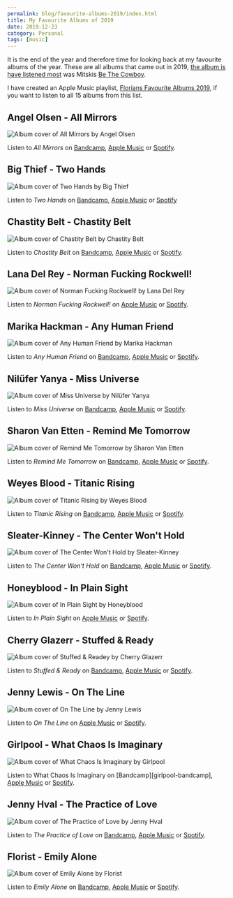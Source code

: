 ```yaml
---
permalink: blog/favourite-albums-2019/index.html
title: My Favourite Albums of 2019
date: 2019-12-23
category: Personal
tags: [music]
---
```


It is the end of the year and therefore time for looking back at my favourite albums of the year. These are all albums that came out in 2019, [the album is have listened most][last-albums-2019] was Mitskis [Be The Cowboy][mitski-bandcamp].

I have created an Apple Music playlist, [Florians Favourite Albums 2019][am-playlist], if you want to listen to all 15 albums from this list.

## Angel Olsen - All Mirrors

![Album cover of All Mirrors by Angel Olsen](/content/blog/2019-12-22-favourite-albums-2019/angel-olsen-all-mirrors.jpg)

Listen to *All Mirrors* on [Bandcamp][angel-bandcamp], [Apple Music][angel-am] or [Spotify][angel-spotify].

## Big Thief - Two Hands

![Album cover of Two Hands by Big Thief](/content/blog/2019-12-22-favourite-albums-2019/big-thief-two-hands.jpg)

Listen to *Two Hands* on [Bandcamp][big-thief-bandcamp], [Apple Music][big-thief-am] or [Spotify][big-thief-spotify]

## Chastity Belt - Chastity Belt

![Album cover of Chastity Belt by Chastity Belt](/content/blog/2019-12-22-favourite-albums-2019/chastity-belt-chastity-belt.jpg)

Listen to *Chastity Belt* on [Bandcamp][chastity-bandcamp], [Apple Music][chastity-am] or [Spotify][chastity-spotify].

## Lana Del Rey - Norman Fucking Rockwell!

![Album cover of Norman Fucking Rockwell! by Lana Del Rey](/content/blog/2019-12-22-favourite-albums-2019/lana-del-rey-norman-fucking-rockwell.jpg)

Listen to *Norman Fucking Rockwell!* on [Apple Music][lana-am] or [Spotify][lana-spotify].

## Marika Hackman - Any Human Friend

![Album cover of Any Human Friend by Marika Hackman](/content/blog/2019-12-22-favourite-albums-2019/marika-hackman-any-human-friend.jpg)

Listen to *Any Human Friend* on [Bandcamp][marika-bandcamp], [Apple Music][marika-am] or [Spotify][marika-spotify].

## Nilüfer Yanya - Miss Universe

![Album cover of Miss Universe by Nilüfer Yanya](/content/blog/2019-12-22-favourite-albums-2019/niluefer-yanya-miss-universe.jpg)

Listen to *Miss Universe* on [Bandcamp][yanya-am], [Apple Music][yanya-am] or [Spotify][yanya-spotify].

## Sharon Van Etten - Remind Me Tomorrow

![Album cover of Remind Me Tomorrow by Sharon Van Etten](/content/blog/2019-12-22-favourite-albums-2019/sharon-van-etten-remind-me-tomorrow.jpg)

Listen to *Remind Me Tomorrow* on [Bandcamp][sharon-bandcamp], [Apple Music][sharon-am] or [Spotify][sharon-spotify].

## Weyes Blood - Titanic Rising

![Album cover of Titanic Rising by Weyes Blood](/content/blog/2019-12-22-favourite-albums-2019/weyes-blood-titanic-rising.jpg)

Listen to *Titanic Rising* on [Bandcamp][weyes-bandcamp], [Apple Music][weyes-am] or [Spotify][weyes-spotify].

## Sleater-Kinney - The Center Won't Hold

![Album cover of The Center Won't Hold by Sleater-Kinney](/content/blog/2019-12-22-favourite-albums-2019/sleater-kinney-the-center-wont-hold.jpg)

Listen to *The Center Won't Hold* on [Bandcamp][sleater-bandcamp], [Apple Music][sleater-am] or [Spotify][sleater-spotify].

## Honeyblood - In Plain Sight

![Album cover of In Plain Sight by Honeyblood](/content/blog/2019-12-22-favourite-albums-2019/honeyblood-in-plain-sight.jpg)

Listen to *In Plain Sight* on [Apple Music][honeyblood-am] or [Spotify][honeyblood-spotify].

## Cherry Glazerr - Stuffed & Ready

![Album cover of Stuffed & Readey by Cherry Glazerr](/content/blog/2019-12-22-favourite-albums-2019/cherry-glazerr-stuffed-and-ready.jpg)

Listen to *Stuffed & Ready* on [Bandcamp][cherry-bandcamp], [Apple Music][cherry-am] or [Spotify][cherry-spotify].

## Jenny Lewis - On The Line

![Album cover of On The Line by Jenny Lewis](/content/blog/2019-12-22-favourite-albums-2019/jenny-lewis-on-the-line.jpg)

Listen to *On The Line* on [Apple Music][jenny-am] or [Spotify][jenny-spotify].

## Girlpool - What Chaos Is Imaginary

![Album cover of What Chaos Is Imaginary by Girlpool](/content/blog/2019-12-22-favourite-albums-2019/girlpool-what-chaos-is-imaginary.jpg)

Listen to What Chaos Is Imaginary on [Bandcamp][girlpool-bandcamp], [Apple Music][girlpool-am] or [Spotify][girlpool-spotify].

## Jenny Hval - The Practice of Love

![Album cover of The Practice of Love by Jenny Hval](/content/blog/2019-12-22-favourite-albums-2019/jenny-hval-the-practice-of-love.jpg)

Listen to *The Practice of Love* on [Bandcamp][hval-bandcamp], [Apple Music][hval-am] or [Spotify][hval-spotify].

## Florist - Emily Alone

![Album cover of Emily Alone by Florist](/content/blog/2019-12-22-favourite-albums-2019/florist-emily-alone.jpg)

Listen to *Emily Alone* on [Bandcamp][florist-bandcamp], [Apple Music][florist-am] or [Spotify][florist-spotify].

[last-albums-2019]: https://www.last.fm/user/feredir/library/tracks?from=2019-01-01&rangetype=year
[am-playlist]: https://music.apple.com/at/playlist/florians-favourite-albums-2019/pl.u-NpG5GsmL2XgG?l=en

[mitski-bandcamp]: https://mitski.bandcamp.com/album/be-the-cowboy

[angel-bandcamp]: https://angelolsen.bandcamp.com/album/all-mirrors
[angel-am]: https://music.apple.com/at/album/all-mirrors/1472009368?uo=4&app=music&at=11lSjE&ct=florianec
[angel-spotify]: https://open.spotify.com/album/0RedX0LZkGUFoRwFntAaI0

[big-thief-bandcamp]: https://bigthief.bandcamp.com/album/two-hands-3
[big-thief-am]: https://music.apple.com/at/album/two-hands/1473012904?uo=4&app=music&at=11lSjE&ct=florianec
[big-thief-spotify]: https://open.spotify.com/album/7pg8T6pajjHVZbiyB8bGxo

[chastity-bandcamp]: https://chastity-belt.bandcamp.com/album/chastity-belt
[chastity-am]: https://music.apple.com/at/album/chastity-belt/1468347091?l=en
[chastity-spotify]: https://open.spotify.com/album/2w90HaDXKJ3WT9WHmYrQEE

[lana-am]: https://music.apple.com/at/album/norman-f-g-rockwell/1474669063?uo=4&app=music&at=11lSjE&ct=florianec
[lana-spotify]: https://open.spotify.com/album/5XpEKORZ4y6OrCZSKsi46A

[marika-bandcamp]: https://marikahackman.bandcamp.com/album/any-human-friend
[marika-am]: https://music.apple.com/at/album/any-human-friend/1463028399?uo=4&app=music&at=11lSjE&ct=florianec
[marika-spotify]: https://open.spotify.com/album/1MyAYzrDvFNjNY689PtpWF

[yanya-bandcamp]: https://niluferyanya.bandcamp.com/album/miss-universe
[yanya-am]: https://music.apple.com/at/album/miss-universe/1449797523?uo=4&app=music&at=11lSjE&ct=florianec
[yanya-spotify]: https://open.spotify.com/album/3cQu6qRAzmJla1JTJHHl4q

[sharon-bandcamp]: https://sharonvanetten.bandcamp.com/album/remind-me-tomorrow
[sharon-am]: https://music.apple.com/at/album/remind-me-tomorrow/1436857685?uo=4&app=music&at=11lSjE&ct=florianec
[sharon-spotify]: https://open.spotify.com/album/2dvXk4nacVRmDSnbKniwrS

[weyes-bandcamp]: https://weyesblood.bandcamp.com/album/titanic-rising
[weyes-am]: https://music.apple.com/at/album/titanic-rising/1450550344?uo=4&app=music&at=11lSjE&ct=florianec
[weyes-spotify]: https://open.spotify.com/album/53VKICyqCf91sVkTdFrzKX

[sleater-bandcamp]: https://sleaterkinney.bandcamp.com/album/the-center-wont-hold
[sleater-am]: https://music.apple.com/at/album/the-center-wont-hold/1467763810?uo=4&app=music&at=11lSjE&ct=florianec
[sleater-spotify]: https://open.spotify.com/album/6ArjrXMlLegKiAPOp34K58

[honeyblood-am]: https://music.apple.com/at/album/in-plain-sight/1450146520?uo=4&app=music&at=11lSjE&ct=florianec
[honeyblood-spotify]: https://open.spotify.com/album/5SwVk8cwJyNxEFrFXVyjsJ

[cherry-bandcamp]: https://cherryglazerr.bandcamp.com/album/stuffed-ready
[cherry-am]: https://music.apple.com/at/album/stuffed-ready/1440076617?l=en
[cherry-spotify]: https://open.spotify.com/album/1EE4A8oz3gG7CZUdFj7KMh

[jenny-am]: https://open.spotify.com/album/1EE4A8oz3gG7CZUdFj7KMh
[jenny-spotify]: https://open.spotify.com/album/2AHG3vkC3H7zqHbYdgCCcy

[girlpool-am]: https://music.apple.com/at/album/what-chaos-is-imaginary/1485073846?l=en
[girlpool-spotify]: https://open.spotify.com/album/58HB0yjdQE2MH5MrfWt4EO

[hval-bandcamp]: https://jennyhval.bandcamp.com/album/the-practice-of-love
[hval-am]: https://music.apple.com/at/album/the-practice-of-love/1468366932?l=en
[hval-spotify]: https://open.spotify.com/album/6Ia2sw3y79k40GHeNjCfLh

[florist-bandcamp]: https://florist.bandcamp.com/album/emily-alone
[florist-am]: https://music.apple.com/at/album/emily-alone/1462774222?l=en
[florist-spotify]: https://open.spotify.com/album/2Lgoj4yzpi5YchgiVuZTcH
